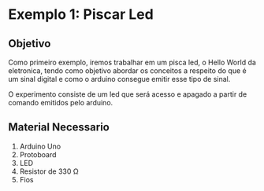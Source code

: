 # Exemplo 1: Piscar Led

## Objetivo
Como primeiro exemplo, iremos trabalhar em um pisca led, o Hello World da eletronica, tendo como objetivo abordar os conceitos a respeito do que é um sinal digital e como o arduino consegue emitir esse tipo de sinal.

O experimento consiste de um led que será acesso e apagado a partir de comando emitidos pelo arduino.
 


## Material Necessario

1. Arduino Uno
2. Protoboard
3. LED
4. Resistor de 330 Ω
5. Fios
